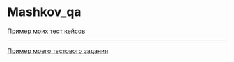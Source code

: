 # Mashkov_qa
[Пример моих тест кейсов](https://docs.google.com/spreadsheets/d/10O1wZdlN3n-HgQ985aosQlVTG4okLfTn823-DuiZo3Y/edit?usp=sharing)

---

[Пример моего тестового задания](https://docs.google.com/spreadsheets/d/14uu1_Ksz46AaJYg8SCQC6rjB8QgWsvZ4DdIJG-TI6p8/edit?usp=sharing)